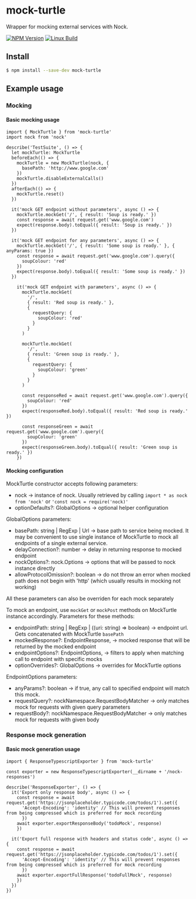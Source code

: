 # mock-turtle

Wrapper for mocking external services with Nock. 

  [![NPM Version][npm-image]][npm-url]
  [![Linux Build][travis-image]][travis-url]

## Install

```sh
$ npm install --save-dev mock-turtle
```

## Example usage

### Mocking

#### Basic mocking usage

```
import { MockTurtle } from 'mock-turtle'
import nock from 'nock'

describe('TestSuite', () => {
  let mockTurtle: MockTurtle
  beforeEach(() => {
    mockTurtle = new MockTurtle(nock, {
      basePath: 'http://www.google.com'
    })
    mockTurtle.disableExternalCalls()
  })
  afterEach(() => {
    mockTurtle.reset()
  })

  it('mock GET endpoint without parameters', async () => {
    mockTurtle.mockGet('/', { result: 'Soup is ready.' })
    const response = await request.get('www.google.com')
    expect(response.body).toEqual({ result: 'Soup is ready.' })
  })

  it('mock GET endpoint for any parameters', async () => {
    mockTurtle.mockGet('/', { result: 'Some soup is ready.' }, { anyParams: true })
    const response = await request.get('www.google.com').query({
      soupColour: 'red'
    })
    expect(response.body).toEqual({ result: 'Some soup is ready.' })
  })

    it('mock GET endpoint with parameters', async () => {
      mockTurtle.mockGet(
        '/',
        { result: 'Red soup is ready.' },
        {
          requestQuery: {
            soupColour: 'red'
          }
        }
      )

      mockTurtle.mockGet(
        '/',
        { result: 'Green soup is ready.' },
        {
          requestQuery: {
            soupColour: 'green'
          }
        }
      )

      const responseRed = await request.get('www.google.com').query({
        soupColour: 'red'
      })
      expect(responseRed.body).toEqual({ result: 'Red soup is ready.' })

      const responseGreen = await request.get('www.google.com').query({
        soupColour: 'green'
      })
      expect(responseGreen.body).toEqual({ result: 'Green soup is ready.' })
    })

```

#### Mocking configuration

MockTurtle constructor accepts following parameters:

* nock -> instance of nock. Usually retrieved by calling `import * as nock from 'nock'` or `'const nock = require('nock)'`
* optionDefaults?: GlobalOptions -> optional helper configuration

GlobalOptions parameters:

* basePath: string | RegExp | Url -> base path to service being mocked. It may be convenient to use single instance of MockTurtle to mock all endpoints of a single external service.
* delayConnection?: number -> delay in returning response to mocked endpoint
* nockOptions?: nock.Options -> options that will be passed to nock instance directly
* allowProtocolOmission?: boolean -> do not throw an error when mocked path does not begin with 'http' (which usually results in mocking not working)

All these parameters can also be overriden for each mock separately

To mock an endpoint, use `mockGet` or `mockPost` methods on MockTurtle instance accordingly. Parameters for these methods:

* endpointPath: string | RegExp | ((uri: string) => boolean) -> endpoint url. Gets concatenated with MockTurtle `basePath`
* mockedResponse?: EndpointResponse, -> mocked response that will be returned by the mocked endpoint
* endpointOptions?: EndpointOptions, -> filters to apply when matching call to endpoint with specific mocks
* optionOverrides?: GlobalOptions -> overrides for MockTurtle options

EndpointOptions parameters:

* anyParams?: boolean -> if true, any call to specified endpoint will match this mock. 
* requestQuery?: nockNamespace.RequestBodyMatcher -> only matches mock for requests with given query parameters
* requestBody?: nockNamespace.RequestBodyMatcher -> only matches mock for requests with given body

### Response mock generation

#### Basic mock generation usage

```
import { ResponseTypescriptExporter } from 'mock-turtle'

const exporter = new ResponseTypescriptExporter(__dirname + '/nock-responses')

describe('ResponseExporter', () => {
  it('Export only response body', async () => {
    const response = await request.get('https://jsonplaceholder.typicode.com/todos/1').set({
      'Accept-Encoding': 'identity' // This will prevent responses from being compressed which is preferred for mock recording
      })
    await exporter.exportResponseBody('todoMock', response)
    })

  it('Export full response with headers and status code', async () => {
    const response = await request.get('https://jsonplaceholder.typicode.com/todos/1').set({
      'Accept-Encoding': 'identity' // This will prevent responses from being compressed which is preferred for mock recording
      })
    await exporter.exportFullResponse('todoFullMock', response)
    })
  })
})
```

[npm-image]: https://img.shields.io/npm/v/mock-turtle.svg
[npm-url]: https://npmjs.org/package/mock-turtle
[downloads-image]: https://img.shields.io/npm/dm/mock-turtle.svg
[downloads-url]: https://npmjs.org/package/mock-turtle
[travis-image]: https://img.shields.io/travis/kibertoad/mock-turtle/master.svg?label=linux
[travis-url]: https://travis-ci.org/kibertoad/mock-turtle
